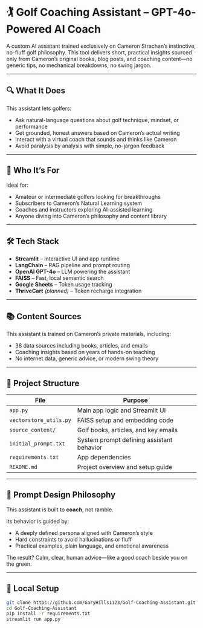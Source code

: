 # 🏌️ Golf Coaching Assistant – GPT-4o-Powered AI Coach

A custom AI assistant trained exclusively on Cameron Strachan’s instinctive, no-fluff golf philosophy. This tool delivers short, practical insights sourced only from Cameron’s original books, blog posts, and coaching content—no generic tips, no mechanical breakdowns, no swing jargon.

---

## 🔍 What It Does

This assistant lets golfers:

- Ask natural-language questions about golf technique, mindset, or performance
- Get grounded, honest answers based on Cameron’s actual writing
- Interact with a virtual coach that sounds and thinks like Cameron
- Avoid paralysis by analysis with simple, no-jargon feedback

---

## 🎯 Who It’s For

Ideal for:

- Amateur or intermediate golfers looking for breakthroughs
- Subscribers to Cameron’s Natural Learning system
- Coaches and instructors exploring AI-assisted learning
- Anyone diving into Cameron’s philosophy and content library

---

## 🛠 Tech Stack

- **Streamlit** – Interactive UI and app runtime  
- **LangChain** – RAG pipeline and prompt routing  
- **OpenAI GPT-4o** – LLM powering the assistant  
- **FAISS** – Fast, local semantic search  
- **Google Sheets** – Token usage tracking  
- **ThriveCart** *(planned)* – Token recharge integration  

---

## 📚 Content Sources

This assistant is trained on Cameron’s private materials, including:

- 38 data sources including books, articles, and emails 
- Coaching insights based on years of hands-on teaching  
- No internet data, generic advice, or modern swing theory  

---

## 📂 Project Structure

| File | Purpose |
|------|---------|
| `app.py` | Main app logic and Streamlit UI |
| `vectorstore_utils.py` | FAISS setup and embedding code |
| `source_content/` | Golf books, articles, and key emails |
| `initial_prompt.txt` | System prompt defining assistant behavior |
| `requirements.txt` | App dependencies |
| `README.md` | Project overview and setup guide |

---

## 🧠 Prompt Design Philosophy

This assistant is built to **coach**, not ramble.

Its behavior is guided by:

- A deeply defined persona aligned with Cameron’s style
- Hard constraints to avoid hallucinations or fluff
- Practical examples, plain language, and emotional awareness

The result? Calm, clear, human advice—like a good coach beside you on the green.

---

## 🚀 Local Setup

```bash
git clone https://github.com/GaryHills1123/Golf-Coaching-Assistant.git
cd Golf-Coaching-Assistant
pip install -r requirements.txt
streamlit run app.py
```
